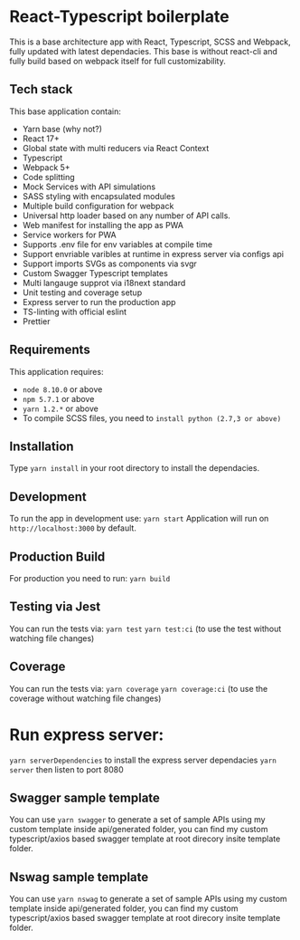 # React-Typescript boilerplate

This is a base architecture app with React, Typescript, SCSS and Webpack, fully updated with latest dependacies. This base is without react-cli and fully build based on webpack itself for full customizability.

## Tech stack

This base application contain:

* Yarn base (why not?)
* React 17+
* Global state with multi reducers via React Context
* Typescript
* Webpack 5+
* Code splitting
* Mock Services with API simulations
* SASS styling with encapsulated modules
* Multiple build configuration for webpack
* Universal http loader based on any number of API calls.
* Web manifest for installing the app as PWA
* Service workers for PWA
* Supports .env file for env variables at compile time
* Support envriable varibles at runtime in express server via configs api
* Support imports SVGs as components via svgr
* Custom Swagger Typescript templates
* Multi langauge supprot via i18next standard
* Unit testing and coverage setup
* Express server to run the production app
* TS-linting with official eslint
* Prettier

## Requirements

This application requires:

* `node 8.10.0` or above
* `npm 5.7.1` or above
* `yarn 1.2.*` or above
* To compile SCSS files, you need to `install python (2.7,3 or above)`

## Installation

Type `yarn install` in your root directory to install the dependacies.

## Development

To run the app in development use: `yarn start`
Application will run on `http://localhost:3000` by default.

## Production Build

For production you need to run: `yarn build`

## Testing via Jest

You can run the tests via: `yarn test`
`yarn test:ci` (to use the test without watching file changes)

## Coverage

You can run the tests via: `yarn coverage`
`yarn coverage:ci` (to use the coverage without watching file changes)

# Run express server:

`yarn serverDependencies` to install the express server dependacies
`yarn server` then listen to port 8080

## Swagger sample template

You can use `yarn swagger` to generate a set of sample APIs using my custom template inside api/generated folder,
you can find my custom typescript/axios based swagger template at root direcory insite template folder.

## Nswag sample template

You can use `yarn nswag` to generate a set of sample APIs using my custom template inside api/generated folder,
you can find my custom typescript/axios based swagger template at root direcory insite template folder.
